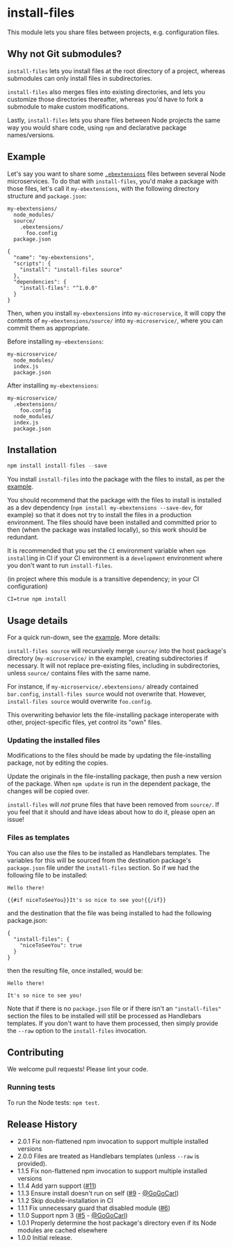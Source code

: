 # install-files

This module lets you share files between projects, e.g. configuration files.

## Why not Git submodules?

`install-files` lets you install files at the root directory of a project, whereas submodules can
only install files in subdirectories.

`install-files` also merges files into existing directories, and lets you customize those directories
thereafter, whereas you'd have to fork a submodule to make custom modifications.

Lastly, `install-files` lets you share files between Node projects the same way you would share code,
using `npm` and declarative package names/versions.

## Example

Let's say you want to share some [`.ebextensions`](http://docs.aws.amazon.com/elasticbeanstalk/latest/dg/ebextensions.html)
files between several Node microservices. To do that with `install-files`, you'd make a package with
those files, let's call it `my-ebextensions`, with the following directory structure and `package.json`:

```
my-ebextensions/
  node_modules/
  source/
    .ebextensions/
      foo.config
  package.json
```

```
{
  "name": "my-ebextensions",
  "scripts": {
    "install": "install-files source"
  },
  "dependencies": {
    "install-files": "^1.0.0"
  }
}
```

Then, when you install `my-ebextensions` into `my-microservice`, it will copy the contents of
`my-ebextensions/source/` into `my-microservice/`, where you can commit them as appropriate.

Before installing `my-ebextensions`:

```
my-microservice/
  node_modules/
  index.js
  package.json
```

After installing `my-ebextensions`:

```
my-microservice/
  .ebextensions/
    foo.config
  node_modules/
  index.js
  package.json
```

## Installation

```js
npm install install-files --save
```

You install `install-files` into the package with the files to install, as per the [example](#example).

You should recommend that the package with the files to install is installed as a dev dependency
(`npm install my-ebextensions --save-dev`, for example) so that it does not try to install the
files in a production environment. The files should have been installed and committed prior to then
(when the package was installed locally), so this work should be redundant.

It is recommended that you set the `CI` environment variable when `npm install`ing in CI if your CI environment is a `development` environment where you don't want to run `install-files`.

(in project where this module is a transitive dependency; in your CI configuration)

```
CI=true npm install
```

## Usage details

For a quick run-down, see the [example](#example). More details:

`install-files source` will recursively merge `source/` into the host package's directory
(`my-microservice/` in the example), creating subdirectories if necessary. It will not replace
pre-existing files, including in subdirectories, unless `source/` contains files with the same name.

For instance, if `my-microservice/.ebextensions/` already contained `bar.config`, `install-files source`
would not overwrite that. However, `install-files source` would overwrite `foo.config`.

This overwriting behavior lets the file-installing package interoperate with other, project-specific
files, yet control its "own" files.

### Updating the installed files

Modifications to the files should be made by updating the file-installing package, not by editing
the copies.

Update the originals in the file-installing package, then push a new version of the package. When
`npm update` is run in the dependent package, the changes will be copied over.

`install-files` will _not_ prune files that have been removed from `source/`. If you feel that it
should and have ideas about how to do it, please open an issue!

### Files as templates

You can also use the files to be installed as Handlebars templates. The variables for this will be
sourced from the destination package's `package.json` file under the `install-files` section. So if
we had the following file to be installed:
```
Hello there!

{{#if niceToSeeYou}}It's so nice to see you!{{/if}}
```

and the destination that the file was being installed to had the following package.json:
```
{
  "install-files": {
    "niceToSeeYou": true
  }
}
```

then the resulting file, once installed, would be:
```
Hello there!

It's so nice to see you!
```

Note that if there is no `package.json` file or if there isn't an `"install-files"` section the
files to be installed will still be processed as Handlebars templates. If you don't want to
have them processed, then simply provide the `--raw` option to the `install-files` invocation.

## Contributing

We welcome pull requests! Please lint your code.

### Running tests

To run the Node tests: `npm test`.

## Release History
* 2.0.1 Fix non-flattened npm invocation to support multiple installed versions
* 2.0.0 Files are treated as Handlebars templates (unless `--raw` is provided).
* 1.1.5 Fix non-flattened npm invocation to support multiple installed versions
* 1.1.4 Add yarn support ([#11](https://github.com/mixmaxhq/install-files/issues/11))
* 1.1.3 Ensure install doesn't run on self ([#9](https://github.com/mixmaxhq/install-files/pull/9) - [@GoGoCarl](https://github.com/GoGoCarl))
* 1.1.2 Skip double-installation in CI
* 1.1.1 Fix unnecessary guard that disabled module ([#6](https://github.com/mixmaxhq/install-files/pull/6))
* 1.1.0 Support npm 3 ([#5](https://github.com/mixmaxhq/install-files/pull/5) - [@GoGoCarl](https://github.com/GoGoCarl))
* 1.0.1 Properly determine the host package's directory even if its Node modules are cached elsewhere
* 1.0.0 Initial release.
